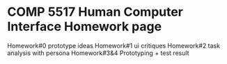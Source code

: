 COMP 5517 Human Computer Interface Homework page
====
Homework#0 prototype ideas
Homework#1 ui critiques
Homework#2 task analysis with persona
Homework#3&4 Prototyping + test result
